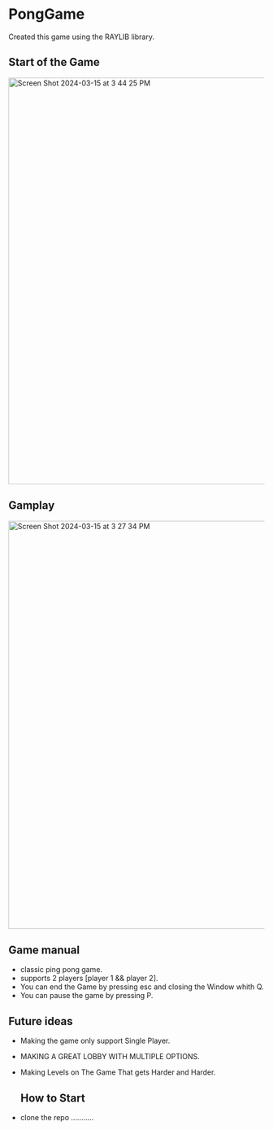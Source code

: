 # PongGame
Created this game using the RAYLIB library.

## Start of the Game

<img width="799" alt="Screen Shot 2024-03-15 at 3 44 25 PM" src="https://github.com/AyoubChraiti/PongGame/assets/135065909/c346fb99-336d-4b6a-86ee-eb7f97af0846">

## Gamplay

<img width="802" alt="Screen Shot 2024-03-15 at 3 27 34 PM" src="https://github.com/AyoubChraiti/PongGame/assets/135065909/fc22a3e3-59e2-409c-af4d-7005c2ced865">

## Game manual

- classic ping pong game.
- supports 2 players [player 1 && player 2].
- You can end the Game by pressing esc and closing the Window whith Q.
- You can pause the game by pressing P.

## Future ideas

- Making the game only support Single Player.
- MAKING A GREAT LOBBY WITH MULTIPLE OPTIONS.
- Making Levels on The Game That gets Harder and Harder.

  ## How to Start

- clone the repo ...........
